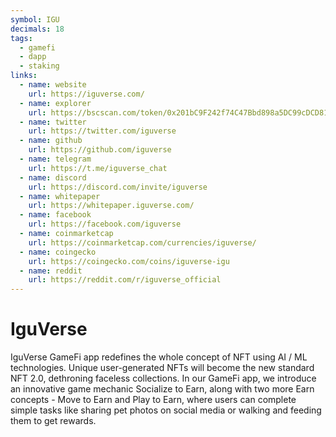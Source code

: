 ```yaml
---
symbol: IGU
decimals: 18
tags:
  - gamefi
  - dapp
  - staking
links:
  - name: website
    url: https://iguverse.com/
  - name: explorer
    url: https://bscscan.com/token/0x201bC9F242f74C47Bbd898a5DC99cDCD81A21943
  - name: twitter
    url: https://twitter.com/iguverse
  - name: github
    url: https://github.com/iguverse
  - name: telegram
    url: https://t.me/iguverse_chat
  - name: discord
    url: https://discord.com/invite/iguverse
  - name: whitepaper
    url: https://whitepaper.iguverse.com/
  - name: facebook
    url: https://facebook.com/iguverse
  - name: coinmarketcap
    url: https://coinmarketcap.com/currencies/iguverse/
  - name: coingecko
    url: https://coingecko.com/coins/iguverse-igu
  - name: reddit
    url: https://reddit.com/r/iguverse_official
---
```


# IguVerse

IguVerse GameFi app redefines the whole concept of NFT using AI / ML technologies. Unique user-generated NFTs will become the new standard NFT 2.0, dethroning faceless collections. In our GameFi app, we introduce an innovative game mechanic Socialize to Earn, along with two more Earn concepts - Move to Earn and Play to Earn, where users can complete simple tasks like sharing pet photos on social media or walking and feeding them to get rewards.
